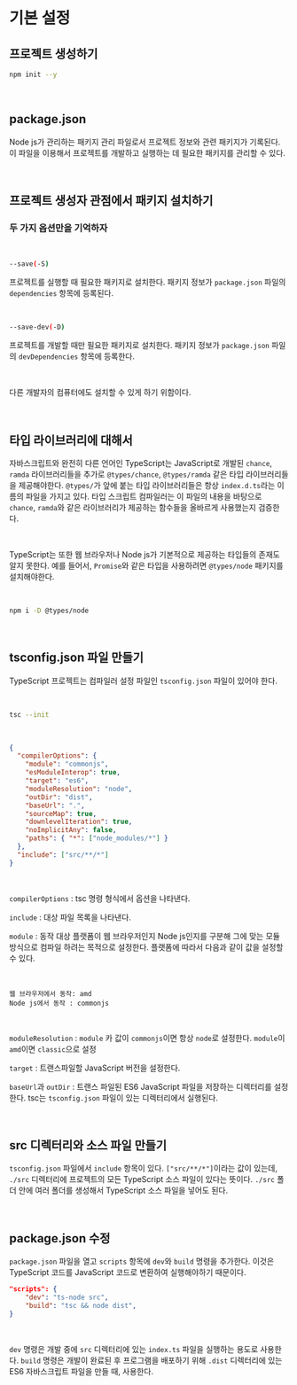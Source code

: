 # 기본 설정
## 프로젝트 생성하기

```bash
npm init --y
```
<br>

## package.json
Node js가 관리하는 패키지 관리 파일로서 프로젝트 정보와 관련 패키지가 기록된다.
이 파일을 이용해서 프로젝트를 개발하고 실행하는 데 필요한 패키지를 관리할 수 있다.

<br>

## 프로젝트 생성자 관점에서 패키지 설치하기

### 두 가지 옵션만을 기억하자

<br>

```bash
--save(-S)
```
프로젝트를 실행할 때 필요한 패키지로 설치한다. 
패키지 정보가 `package.json` 파일의 `dependencies` 항목에 등록된다.

<br>

```bash
--save-dev(-D)
```
프로젝트를 개발할 때만 필요한 패키지로 설치한다. 
패키지 정보가 `package.json` 파일의 `devDependencies` 항목에 등록한다.

<br>

다른 개발자의 컴퓨터에도 설치할 수 있게 하기 위함이다.

<br>

## 타입 라이브러리에 대해서
자바스크립트와 완전히 다른 언어인 TypeScript는 JavaScript로 개발된 `chance`, `ramda` 라이브러리들을 
추가로 `@types/chance`, `@types/ramda` 같은 타입 라이브러리들을 제공해야한다. `@types/`가 앞에 붙는 타입 라이브러리들은 항상 `index.d.ts`라는 이름의 파일을 가지고 있다. 타입 스크립트 컴파일러는 이 파일의 내용을
바탕으로 `chance`, `ramda`와 같은 라이브러리가 제공하는 함수들을 올바르게 사용했는지 검증한다.

<br>

TypeScript는 또한 웹 브라우저나 Node js가 기본적으로 제공하는 타입들의 존재도 알지 못한다.
예를 들어서, `Promise`와 같은 타입을 사용하려면 `@types/node` 패키지를 설치해야한다.

<br>

```bash
npm i -D @types/node
```
<br>

## tsconfig.json 파일 만들기
TypeScript 프로젝트는 컴파일러 설정 파일인 `tsconfig.json` 파일이 있어야 한다.

<br>

```bash
tsc --init
```

<br>

```json
{
  "compilerOptions": {
    "module": "commonjs",
    "esModuleInterop": true,
    "target": "es6",
    "moduleResolution": "node",
    "outDir": "dist",
    "baseUrl": ".",
    "sourceMap": true,
    "downlevelIteration": true,
    "noImplicitAny": false,
    "paths": { "*": ["node_modules/*"] }
  },
  "include": ["src/**/*"]
}
```

<br>

`compilerOptions` : tsc 명령 형식에서 옵션을 나타낸다.<br>

`include` : 대상 파일 목록을 나타낸다.<br>

`module` : 동작 대상 플랫폼이 웹 브라우저인지 Node js인지를 구분해 그에 맞는 모듈 방식으로
컴파일 하려는 목적으로 설정한다. 플랫폼에 따라서 다음과 같이 값을 설정할 수 있다.

<br>

```
웹 브라우저에서 동작: amd
Node js에서 동작 : commonjs
```

<br>

`moduleResolution` : `module` 카 값이 `commonjs`이면 항상 `node`로 설정한다.
`module`이 `amd`이면 `classic`으로 설정<br>

`target` : 트랜스파일할 JavaScript 버전을 설정한다.<br>

`baseUrl`과 `outDir` : 트랜스 파일된 ES6 JavaScript 파일을 저장하는 디렉터리를 설정한다.
tsc는 `tsconfig.json` 파일이 있는 디렉터리에서 실행된다.<br>

<br>

## src 디렉터리와 소스 파일 만들기
`tsconfig.json` 파일에서 `include` 항목이 있다. 
`["src/**/*"]`이라는 값이 있는데, `./src` 디렉터리에 프로젝트의 모든 TypeScript 소스 파일이 있다는 뜻이다.
`./src` 폴더 안에 여러 폴더를 생성해서 TypeScript 소스 파일을 넣어도 된다.

<br>

## package.json 수정
`package.json` 파일을 열고 `scripts` 항목에 `dev`와 `build` 명령을 추가한다.
이것은 TypeScript 코드를 JavaScript 코드로 변환하여 실행해야하기 때문이다.
<br>
```json
"scripts": {
    "dev": "ts-node src",
    "build": "tsc && node dist",
}
```

<br>

`dev` 명령은 개발 중에 `src` 디렉터리에 있는 `index.ts` 파일을 실행하는 용도로 사용한다.
`build` 명령은 개발이 완료된 후 프로그램을 배포하기 위해 `.dist` 디렉터리에 있는 ES6 자바스크립트 파일을
만들 때, 사용한다.
